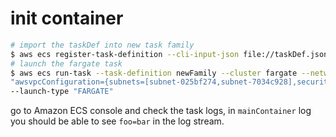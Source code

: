 # init container 

```bash
# import the taskDef into new task family
$ aws ecs register-task-definition --cli-input-json file://taskDef.json --family newFamily
# launch the fargate task
$ aws ecs run-task --task-definition newFamily --cluster fargate --network-configuration \
"awsvpcConfiguration={subnets=[subnet-025bf274,subnet-7034c928],securityGroups=[sg-01d3cd65],assignPublicIp=ENABLED}" \
--launch-type "FARGATE"
```
go to Amazon ECS console and check the task logs, in `mainContainer` log you should be able to see `foo=bar` in the log stream.